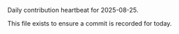 Daily contribution heartbeat for 2025-08-25.

This file exists to ensure a commit is recorded for today.